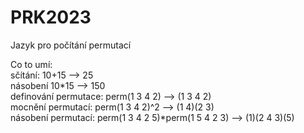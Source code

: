 # PRK2023
Jazyk pro počítání permutací

Co to umí:  
sčítání: 10+15 --> 25  
násobení 10*15 --> 150  
definování permutace: perm(1 3 4 2) --> (1 3 4 2)  
mocnění permutací: perm(1 3 4 2)^2 --> (1 4)(2 3)  
násobení permutací: perm(1 3 4 2 5)*perm(1 5 4 2 3) --> (1)(2 4 3)(5)  
